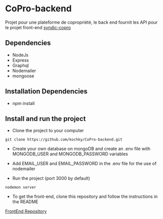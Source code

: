 # CoPro-backend

Projet pour une plateforme de copropriété, le back end fournit les API pour le projet front-end [syndic-copro](https://github.com/kochky/syndic-copro)

## Dependencies

- NodeJs
- Express
- Graphql
- Nodemailer
- mongoose


## Installation Dependencies

- npm install


## Install and run the project

- Clone the project to your computer

`git clone https://github.com/kochky/CoPro-backend.git`



- Create your own database on mongoDB and create an .env file with  MONGODB_USER and MONGODB_PASSWORD variables

- Add EMAIL_USER and EMAIL_PASSWORD in the .env file for the use of nodemailer

- Run the project (port 3000 by default)

`nodemon server`

- To get the front-end, clone this repository and follow the instructions in the README

[FrontEnd Repository]([https://github.com/OpenClassrooms-Student-Center/Project-10-Bank-API](https://github.com/kochky/syndic-copro.git))
